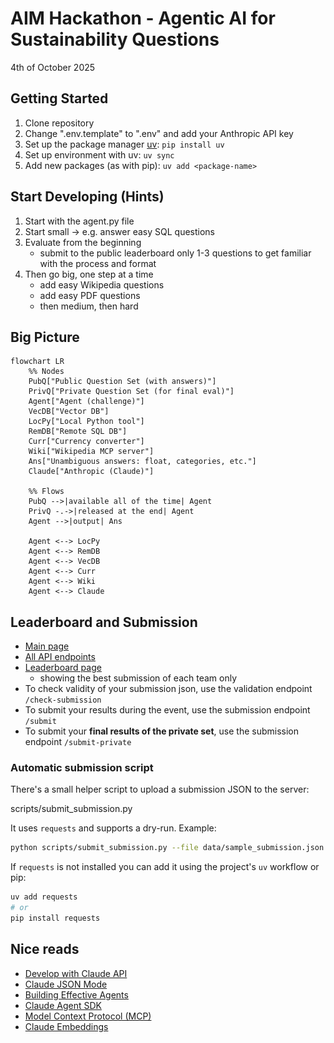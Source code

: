 # AIM Hackathon - Agentic AI for Sustainability Questions
4th of October 2025

[//]: # (<img src="assets/flyer.png" alt="Hackathon Flyer" width="400"/>)

## Getting Started
1. Clone repository
2. Change ".env.template" to ".env" and add your Anthropic API key
3. Set up the package manager [uv](https://docs.astral.sh/uv/getting-started/installation/): `pip install uv`
4. Set up environment with uv: `uv sync`
5. Add new packages (as with pip): `uv add <package-name>`

## Start Developing (Hints)
1. Start with the agent.py file
1. Start small -> e.g. answer easy SQL questions
2. Evaluate from the beginning
   - submit to the public leaderboard only 1-3 questions to get familiar with the process and format
3. Then go big, one step at a time
   - add easy Wikipedia questions
   - add easy PDF questions
   - then medium, then hard


## Big Picture

```mermaid
flowchart LR
    %% Nodes
    PubQ["Public Question Set (with answers)"]
    PrivQ["Private Question Set (for final eval)"]
    Agent["Agent (challenge)"]
    VecDB["Vector DB"]
    LocPy["Local Python tool"]
    RemDB["Remote SQL DB"]
    Curr["Currency converter"]
    Wiki["Wikipedia MCP server"]
    Ans["Unambiguous answers: float, categories, etc."]
    Claude["Anthropic (Claude)"]

    %% Flows
    PubQ -->|available all of the time| Agent
    PrivQ -.->|released at the end| Agent
    Agent -->|output| Ans
    
    Agent <--> LocPy
    Agent <--> RemDB
    Agent <--> VecDB
    Agent <--> Curr
    Agent <--> Wiki
    Agent <--> Claude
```


## Leaderboard and Submission
- [Main page](https://hackathon-server.ashysand-de33d6c5.westeurope.azurecontainerapps.io/)
- [All API endpoints](https://hackathon-server.ashysand-de33d6c5.westeurope.azurecontainerapps.io/docs)
- [Leaderboard page](https://hackathon-server.ashysand-de33d6c5.westeurope.azurecontainerapps.io/leaderboard)
  - showing the best submission of each team only
- To check validity of your submission json, use the validation endpoint `/check-submission`
- To submit your results during the event, use the submission endpoint `/submit`
- To submit your **final results of the private set**, use the submission endpoint `/submit-private`

### Automatic submission script

There's a small helper script to upload a submission JSON to the server:

   scripts/submit_submission.py

It uses `requests` and supports a dry-run. Example:

```bash
python scripts/submit_submission.py --file data/sample_submission.json --endpoint submit
```

If `requests` is not installed you can add it using the project's `uv` workflow or pip:

```bash
uv add requests
# or
pip install requests
```



## Nice reads
* [Develop with Claude API](https://docs.claude.com/en/docs/get-started#python)
* [Claude JSON Mode](https://docs.claude.com/en/docs/test-and-evaluate/strengthen-guardrails/increase-consistency)
* [Building Effective Agents](https://www.anthropic.com/engineering/building-effective-agents)
* [Claude Agent SDK](https://www.anthropic.com/engineering/building-agents-with-the-claude-agent-sdk)
* [Model Context Protocol (MCP)](https://modelcontextprotocol.io/docs/develop/build-server)
* [Claude Embeddings](https://docs.claude.com/en/docs/build-with-claude/embeddings)
